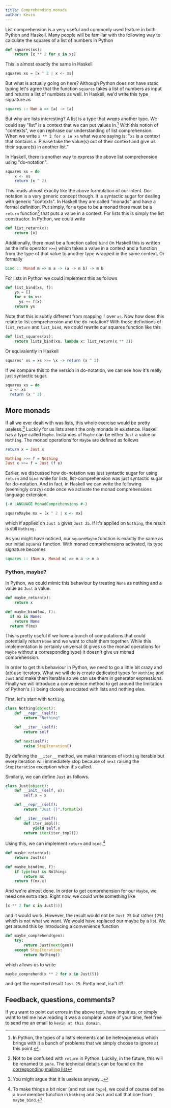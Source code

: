 ```yaml
---
title: Comprehending monads
author: Kevin
---
```


List comprehension is a very useful and commonly used feature in both Python
and Haskell. Many people will be familiar with the following way to calculate
the squares of a list of numbers in Python

```python
def squares(xs):
    return [x ** 2 for x in xs]
```

This is almost exactly the same in Haskell

```haskell
squares xs = [x ^ 2 | x <- xs]
```

But what is actually going on here? Although Python does not have static typing
let's agree that the function `squares` takes a list of numbers as input and
returns a list of numbers as well. In Haskell, we'd write this type signature as

```haskell
squares :: Num a => [a] -> [a]
```

But why are lists interesting? A list is a type that _wraps_ another type. We
could say "list" is a context that we can put values in.[^python-lists] With
this notion of "contexts", we can rephrase our understanding of list
comprehension. When we write `x ** 2 for x in xs` what we are saying is: "`xs`
is a context that contains `x`. Please take the value(s) out of their context
and give us their square(s) in another list."

In Haskell, there is another way to express the above list comprehension using
"do-notation".

```haskell
squares xs = do
    x <- xs
    return (x ^ 2)
```

This reads almost exactly like the above formulation of our intent. Do-notation
is a very generic concept though. It is syntactic sugar for dealing with
generic "contexts". In Haskell they are called "monads" and have a formal
definition. Put simply, for a type to be a monad there must be a `return`
function[^return-name] that puts a value in a context. For lists this is simply
the list constructor.  In Python, we could write

```python
def list_return(x):
    return [x]
```

Additionally, there must be a function called `bind` (in Haskell this is
written as the infix operator `>>=`) which takes a value in a context and a
function from the type of that value to another type wrapped in the same
context. Or formally

```haskell
bind :: Monad m => m a -> (a -> m b) -> m b
```

For lists in Python we could implement this as follows

```python
def list_bind(xs, f):
    ys = []
    for x in xs:
      ys += f(x)
    return ys
```

Note that this is subtly different from mapping `f` over `xs`. Now how does
this relate to list comprehension and the do-notation? With those definitions
of `list_return` and `list_bind`, we could rewrite our squares function like
this

```python
def list_squares(xs):
    return lists_bind(xs, lambda x: list_return(x ** 2))
```

Or equivalently in Haskell

```haskell
squares' xs = xs >>= \x -> return (x ^ 2)
```

If we compare this to the version in do-notation, we can see how it's really just syntactic sugar.

```haskell
squares xs = do
  x <- xs
  return (x ^ 2)
```

## More monads

If all we ever dealt with was lists, this whole exercise would be pretty
useless.[^useless] Luckily for us lists aren't the only monads in existence. Haskell has
a type called `Maybe`. Instances of `Maybe` can be either `Just` a value or
`Nothing`. The monad operations for `Maybe` are defined as follows

```haskell
return x = Just x

Nothing >>= f = Nothing
Just x >>= f = Just (f x)
```

Earlier, we discussed how do-notation was just syntactic sugar for using
`return` and `bind` while for lists, list-comprehension was just syntactic
sugar for do-notation. And in fact, in Haskell we can write the following
(seemingly crazy) code once we activate the monad comprehensions language
extension.

```haskell
{-# LANGUAGE MonadComprehensions #-}

squareMaybe mx = [x ^ 2 | x <- mx]
```

which if applied on `Just 5` gives `Just 25`. If it's applied on `Nothing`, the
result is still `Nothing.`

As you might have noticed, our `squareMaybe` function is exactly the same as
our initial `squares` function. With monad comprehensions activated, its type
signature becomes

```haskell
squares :: (Num a, Monad m) => m a -> m a
```

### Python, maybe?

In Python, we could mimic this behaviour by treating `None` as nothing and a
value as `Just` a value. 

```python
def maybe_return(x):
    return x

def maybe_bind(mx, f):
  if mx is None:
    return None
  return f(mx)
```

This is pretty useful if we have a bunch of computations that could potentially
return `None` and we want to chain them together. While this implementation is
certainly universal (it gives us the monad operations for `Maybe` without a
corresponding type) it doesn't give us monad comprehension.

In order to get this behaviour in Python, we need to go a little bit crazy and
(ab)use iterators. What we will do is create dedicated types for `Nothing` and
`Just` and make them iterable so we can use them in generator expressions.
Finally we will introduce a convenience method to get around the limitation of
Python's `[]` being closely associated with lists and nothing else.

First, let's start with `Nothing`.

```python
class Nothing(object):
    def __repr__(self):
        return "Nothing"

    def __iter__(self):
        return self

    def next(self):
        raise StopIteration()
```

By defining the `__iter__` method, we make instances of `Nothing` iterable but
every iteration will immediately stop because of `next` raising the
`StopIteration` exception when it's called.

Similarly, we can define `Just` as follows.

```python
class Just(object):
    def __init__(self, x):
        self.x = x

    def __repr__(self):
        return "Just {}".format(x)

    def __iter__(self):
        def iter_impl():
            yield self.x
        return iter(iter_impl())
```

Using this, we can implement `return` and `bind`.[^nicer-bind]

```python
def maybe_return(x):
    return Just(x)

def maybe_bind(mx, f):
    if type(mx) is Nothing:
        return mx
    return f(mx.x)
```

And we're almost done. In order to get comprehension for our `Maybe`, we need
one extra step. Right now, we could write something like

```python
[x ** 2 for x in Just(5)]
```

and it would work. However, the result would not be `Just 25` but rather `[25]`
which is not what we want. We would have replaced our maybe by a list. We get around this by introducing a convenience function

```python
def maybe_comprehend(gen):
    try:
        return Just(next(gen))
    except StopIteration:
        return Nothing()
```

which allows us to write

```python
maybe_comprehend(x ** 2 for x in Just(5))
```

and get the expected result `Just 25`. Pretty neat, isn't it?

## Feedback, questions, comments?
If you want to point out errors in the above text, have inquiries, or simply
want to tell me how reading it was a complete waste of your time, feel free to
send me an email to `kevin at this domain`.


[^python-lists]: In Python, the types of a list's elements can be heterogeneous
  which brings with it a bunch of problems that we simply choose to ignore at
  this point.
[^return-name]: Not to be confused with `return` in Python. Luckily, in the
  future, this will be renamed to `pure`. The technical details can be found on
  the [corresponding mailing
  list](https://mail.haskell.org/pipermail/libraries/2015-September/026121.html)
[^useless]: You might argue that it is useless anyway…
[^nicer-bind]: To make things a bit nicer (and not use `type`), we could of
  course define a `bind` member function in `Nothing` and `Just` and call that
  one from `maybe_bind`.
